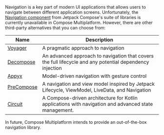 [//]: # (title: Navigation and routing)

Navigation is a key part of modern UI applications that allows users to navigate between different application screens.
Unfortunately, the [Navigation component](https://developer.android.com/guide/navigation) from Jetpack Compose's suite
of libraries is currently unavailable in Compose Multiplatform. However, there are other third-party alternatives that
you can choose from:

| Name                                                | Description                                                                                              |
|-----------------------------------------------------|-------------------------------------------------------------------------------------------------------------------|
| [Voyager](https://voyager.adriel.cafe)              | A pragmatic approach to navigation                                                                                |
| [Decompose](https://arkivanov.github.io/Decompose/) | An advanced approach to navigation that covers the full lifecycle and any potential dependency injection          |
| [Appyx](https://bumble-tech.github.io/appyx/)       | Model-driven navigation with gesture control                                                                      |
| [PreCompose](https://tlaster.github.io/PreCompose/) | A navigation and view model inspired by Jetpack Lifecycle, ViewModel, LiveData, and Navigation                    |
| [Circuit](https://slackhq.github.io/circuit/)       | A Compose-driven architecture for Kotlin applications with navigation and advanced state management.  |

In future, Compose Multiplatform intends to provide an out-of-the-box navigation library.
